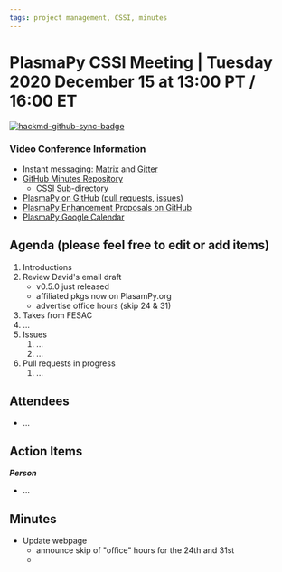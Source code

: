 ```yaml
---
tags: project management, CSSI, minutes
---
```


# PlasmaPy CSSI Meeting | Tuesday 2020 December 15 at 13:00 PT / 16:00 ET

[![hackmd-github-sync-badge](https://hackmd.io/HZXSYgUpRKuDAjXHxYRXUQ/badge)](https://hackmd.io/HZXSYgUpRKuDAjXHxYRXUQ)

### Video Conference Information
* Instant messaging: [Matrix](https://element.im/app/#/room/#plasmapy:openastronomy.org) and [Gitter](https://gitter.im/PlasmaPy/Lobby)
* [GitHub Minutes Repository](https://github.com/PlasmaPy/plasmapy-meeting-notes)
    * [CSSI Sub-directory](https://github.com/PlasmaPy/plasmapy-meeting-notes/tree/master/CSSI_2020-present)
* [PlasmaPy on GitHub](https://github.com/PlasmaPy/plasmapy) ([pull requests](https://github.com/PlasmaPy/plasmapy/pulls), [issues](https://github.com/PlasmaPy/plasmapy/issues))
* [PlasmaPy Enhancement Proposals on GitHub](https://github.com/PlasmaPy/PlasmaPy-PLEPs)
* [PlasmaPy Google Calendar](https://calendar.google.com/calendar?cid=bzVsb3ZkcW0zaWxsam00ZTlrMDd2cmw5bWdAZ3JvdXAuY2FsZW5kYXIuZ29vZ2xlLmNvbQ)

## Agenda (please feel free to edit or add items)

1. Introductions
2. Review David's email draft
    * v0.5.0 just released
    * affiliated pkgs now on PlasamPy.org
    * advertise office hours (skip 24 & 31) 
4. Takes from FESAC
5. ...
6. Issues
    1. ...
    2. ...
7. Pull requests in progress 
    1. ...
    
## Attendees

* ...

## Action Items

***Person***
* ...

## Minutes

* Update webpage
    * announce skip of "office" hours for the 24th and 31st
    * 
